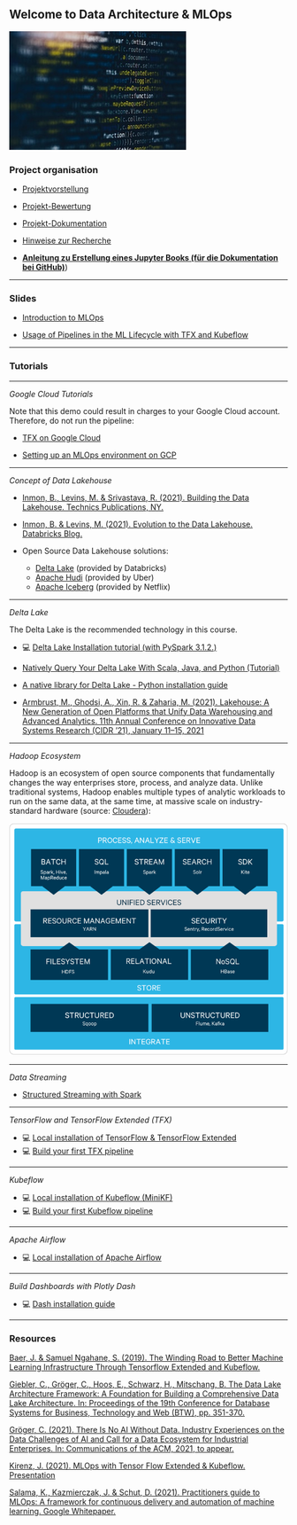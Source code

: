 ## Welcome to Data Architecture & MLOps 

<img src="img/img.jpg" alt="" class="inline"/>

### Project organisation

- [Projektvorstellung](https://github.com/kirenz/data-architecture-mlops/blob/main/slides/project.pdf)

- [Projekt-Bewertung](https://github.com/kirenz/data-architecture-mlops/blob/main/slides/orga_intro.pdf)

- [Projekt-Dokumentation](https://github.com/kirenz/data-architecture-mlops/blob/main/slides/orga_doku.pdf)

- [Hinweise zur Recherche](https://github.com/kirenz/data-architecture-mlops/blob/main/slides/orga_recherche.pdf)



- [**Anleitung zu Erstellung eines Jupyter Books (für die Dokumentation bei GitHub)**](https://kirenz.github.io/codelabs/codelabs/jupyter-book/#0))

---

### Slides

- [Introduction to MLOps](https://github.com/kirenz/data-architecture-mlops/blob/main/slides/mlops_feature_stores_mlflow_kubeflow.pdf)

- [Usage of Pipelines in the ML Lifecycle with TFX and Kubeflow](https://github.com/kirenz/data-architecture-mlops/blob/main/slides/pipelines_tfx_kubeflow.pdf)


---

### Tutorials


---

*Google Cloud Tutorials*

Note that this demo could result in charges to your Google Cloud account. Therefore, do not run the pipeline:

- [TFX on Google Cloud](https://www.tensorflow.org/tfx/tutorials/tfx/cloud-ai-platform-pipelines)

- [Setting up an MLOps environment on GCP](https://github.com/GoogleCloudPlatform/mlops-on-gcp/tree/master/examples/mlops-env-on-gcp)


---

*Concept of Data Lakehouse*

- [Inmon, B., Levins, M. & Srivastava, R. (2021). Building the Data Lakehouse. Technics Publications, NY.](https://drive.google.com/file/d/1bURUyz-zSSCdT_k-MNjuFO0Gbq4vDkvt/view?usp=sharing)

- [Inmon, B. & Levins, M. (2021). Evolution to the Data Lakehouse. Databricks Blog.](https://databricks.com/de/blog/2021/05/19/evolution-to-the-data-lakehouse.html)

- Open Source Data Lakehouse solutions: 
  - [Delta Lake](https://delta.io) (provided by Databricks)
  - [Apache Hudi](https://hudi.apache.org) (provided by Uber)
  - [Apache Iceberg](https://iceberg.apache.org) (provided by Netflix)

---

*Delta Lake*

The Delta Lake is the recommended technology in this course.

- 💻 [Delta Lake Installation tutorial (with PySpark 3.1.2.)](https://github.com/kirenz/deltalake)

- [Natively Query Your Delta Lake With Scala, Java, and Python (Tutorial)](https://databricks.com/de/blog/2020/12/22/natively-query-your-delta-lake-with-scala-java-and-python.html)

- [A native library for Delta Lake - Python installation guide](https://delta-io.github.io/delta-rs/python/)

- [Armbrust, M., Ghodsi, A., Xin, R. & Zaharia, M. (2021). Lakehouse: A New Generation of Open Platforms that Unify Data Warehousing and Advanced Analytics. 11th Annual Conference on Innovative Data Systems Research (CIDR ’21), January 11–15, 2021](https://databricks.com/de/wp-content/uploads/2020/12/cidr_lakehouse.pdf)


---


*Hadoop Ecosystem*

Hadoop is an ecosystem of open source components that fundamentally changes the way enterprises store, process, and analyze data. Unlike traditional systems, Hadoop enables multiple types of analytic workloads to run on the same data, at the same time, at massive scale on industry-standard hardware (source: [Cloudera](https://www.cloudera.com/products/open-source/apache-hadoop.html)):

<img src="img/hadoop.png" alt="" class="inline"/>

---

*Data Streaming*


- [Structured Streaming with Spark](https://spark.apache.org/docs/latest/structured-streaming-programming-guide.html#structured-streaming-programming-guide)


---


*TensorFlow and TensorFlow Extended (TFX)*

- 💻 [Local installation of TensorFlow & TensorFlow Extended](https://kirenz.github.io/codelabs/codelabs/tfx-install/#0)
- 💻 [Build your first TFX pipeline](https://kirenz.github.io/codelabs/codelabs/tfx-pipeline-taxi/#0)

---

*Kubeflow*

- 💻 [Local installation of Kubeflow (MiniKF)](https://kirenz.github.io/codelabs/codelabs/kubeflow-install/#0)
- 💻 [Build your first Kubeflow pipeline](https://kirenz.github.io/codelabs/codelabs/kubeflow-pipeline/#0)

---

*Apache Airflow*

- 💻 [Local installation of Apache Airflow](https://kirenz.github.io/codelabs/codelabs/airflow-setup/#0)


---

*Build Dashboards with Plotly Dash*

- 💻 [Dash installation guide](https://github.com/kirenz/dash-tutorial)

---


### Resources


[Baer, J. & Samuel Ngahane, S. (2019). The Winding Road to Better Machine Learning Infrastructure Through Tensorflow Extended and Kubeflow.]( https://engineering.atspotify.com/2019/12/13/the-winding-road-to-better-machine-learning-infrastructure-through-tensorflow-extended-and-kubeflow/)

[Giebler, C., Gröger, C., Hoos, E., Schwarz, H., Mitschang, B. The Data Lake Architecture Framework: A Foundation for Building a Comprehensive Data Lake Architecture. In: Proceedings of the 19th Conference for Database Systems for Business, Technology and Web (BTW), pp. 351-370.]( https://dx.doi.org/10.18420/btw2021-19)

[Gröger, C. (2021). There Is No AI Without Data. Industry Experiences on the Data Challenges of AI and Call for a Data Ecosystem for Industrial Enterprises. In: Communications of the ACM, 2021, to appear.](http://christophgroeger.de/download/Groeger_There_Is_No_AI_Without_Data.pdf)

[Kirenz, J. (2021). MLOps with Tensor Flow Extended & Kubeflow. Presentation](https://de.slideshare.net/Jkirenz/mlops-build-pipelines-with-tensor-flow-extended-kubeflow)

[Salama, K., Kazmierczak, J. & Schut, D. (2021). Practitioners guide to MLOps: A framework for continuous delivery and automation of machine learning. Google Whitepaper.](https://services.google.com/fh/files/misc/practitioners_guide_to_mlops_whitepaper.pdf)

